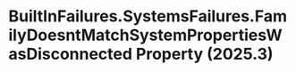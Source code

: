# BuiltInFailures.SystemsFailures.FamilyDoesntMatchSystemPropertiesWasDisconnected Property (2025.3)

﻿